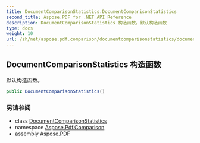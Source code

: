 ```yaml
---
title: DocumentComparisonStatistics.DocumentComparisonStatistics
second_title: Aspose.PDF for .NET API Reference
description: DocumentComparisonStatistics 构造函数。默认构造函数
type: docs
weight: 10
url: /zh/net/aspose.pdf.comparison/documentcomparisonstatistics/documentcomparisonstatistics/
---
```

## DocumentComparisonStatistics 构造函数

默认构造函数。

```csharp
public DocumentComparisonStatistics()
```

### 另请参阅

* class [DocumentComparisonStatistics](../)
* namespace [Aspose.Pdf.Comparison](../../../aspose.pdf.comparison/)
* assembly [Aspose.PDF](../../../)